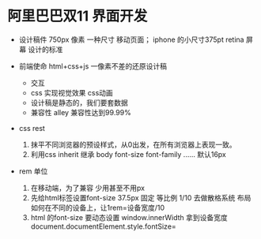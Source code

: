 # 阿里巴巴双11 界面开发
- 设计稿件
    750px 像素 一种尺寸 移动页面；
    iphone 的小尺寸375pt retina  屏幕 设计的标准
- 前端使命
    html+css+js 一像素不差的还原设计稿
    - 交互
    - css 实现视觉效果 css动画
    - 设计稿是静态的，我们要套数据
    - 兼容性 alley 兼容性达到99.99%


- css rest
    1. 抹平不同浏览器的预设样式，从0出发，在所有浏览器上表现一致。
    2. 利用css inherit 继承 body font-size font-family ......
        默认16px 

- rem 单位
    1. 在移动端，为了兼容 少用甚至不用px
    2. 先给html标签设置font-size
        37.5px 固定
        等比例 1/10 去做散格系统 布局
        如何在不同的设备上，让1rem=设备宽度/10
    3. html 的font-size 要动态设置
        window.innerWidth 拿到设备宽度
        document.documentElement.style.fontSize=